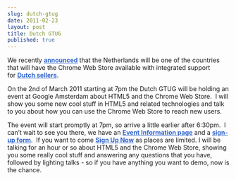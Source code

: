 ```yaml
---
slug: dutch-gtug
date: 2011-02-23
layout: post
title: Dutch GTUG
published: true
---
```

<span style="">We recently <a href="http://blog.chromium.org/2011/02/chrome-web-store-international-support.html" style="font-weight: bold; color: rgb(51, 102, 204);">announced</a> that the Netherlands will be one of the countries that will have the Chrome Web Store available with integrated support for <a href="http://code.google.com/chrome/webstore/docs/pricing.html#seller" style="font-weight: bold; color: rgb(51, 102, 204);">Dutch sellers</a>.<p /> On the 2nd of March 2011 starting at 7pm the Dutch GTUG will be holding an event at Google Amsterdam about HTML5 and the Chrome Web Store.  I will show you some new cool stuff in HTML5 and related technologies and talk to you about how you can use the Chrome Web Store to reach new users.<p /> The event will start promptly at 7pm, so arrive a little earlier after 6:30pm.  I can’t wait to see you there, we have an <a href="http://sites.google.com/site/dutchgtug/pending-events/google-chrome-webstore" style="font-weight: bold; color: rgb(51, 102, 204);">Event Information page</a> and a <a href="https://spreadsheets.google.com/a/google.com/viewform?hl=en&amp;formkey=dGdqMVNMSDdIUUJqbmQ0TWJRT0VnTmc6MQ#gid=0" style="font-weight: bold; color: rgb(51, 102, 204);">sign-up form</a>.  If you want to come <a href="https://spreadsheets.google.com/a/google.com/viewform?hl=en&amp;formkey=dGdqMVNMSDdIUUJqbmQ0TWJRT0VnTmc6MQ#gid=0" style="font-weight: bold; color: rgb(51, 102, 204);">Sign Up Now</a> as places are limited. I will be talking for an hour or so about HTML5 and the Chrome Web Store, showing you some really cool stuff and answering any questions that you have, followed by lighting talks - so if you have anything you want to demo, now is the chance.</span>

